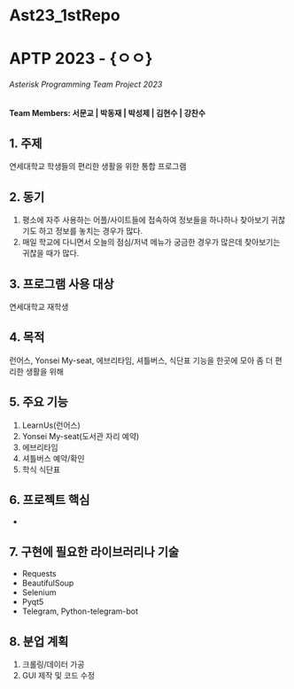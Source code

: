 # Ast23_1stRepo

<h1>APTP 2023 - {ㅇㅇ}</h1>
<h6>Asterisk Programming Team Project 2023</h6>
<h4>Team Members: 서문교 | 박동재 | 박성제 | 김현수 | 강찬수 </h4>

<h2>1. 주제 </h2>
연세대학교 학생들의 편리한 생활을 위한 통합 프로그램

<h2>2. 동기 </h2>
<ol>
<li>평소에 자주 사용하는 어플/사이트들에 접속하여 정보들을 하나하나 찾아보기 귀찮기도 하고 정보를 놓치는 경우가 많다.</li>
<li>매일 학교에 다니면서 오늘의 점심/저녁 메뉴가 궁금한 경우가 많은데 찾아보기는 귀찮을 때가 많다. </li>
</ol>

<h2>3. 프로그램 사용 대상</h2>
연세대학교 재학생

<h2>4. 목적</h2>
런어스, Yonsei My-seat, 에브리타임, 셔틀버스, 식단표 기능을 한곳에 모아 좀 더 편리한 생활을 위해

<h2>5. 주요 기능</h2>
<ol>
<li>LearnUs(런어스)</li>
<li>Yonsei My-seat(도서관 자리 예약)</li>
<li>에브리타임</li>
<li>셔틀버스 예약/확인</li>
<li>학식 식단표</li>
</ol>
<h2>6. 프로젝트 핵심</h2>
<ul>
<li></li>
</ul>
<h2>7. 구현에 필요한 라이브러리나 기술</h2>
<ul>
<li>Requests</li>
<li>BeautifulSoup</li>
<li>Selenium</li>
<li>Pyqt5</li>
<li>Telegram, Python-telegram-bot</li>
</ul>
<h2>8. 분업 계획</h2>
<ol>
<li>크롤링/데이터 가공</li>
<li>GUI 제작 및 코드 수정</li>
</ol>

